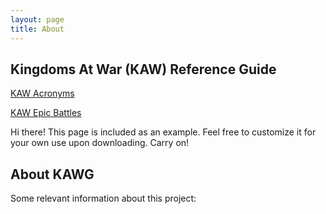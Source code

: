 ```yaml
---
layout: page
title: About
---
```


## Kingdoms At War (KAW) Reference Guide


[KAW Acronyms](/kaw-reference/acronyms "Kingdoms At War Acronyms")



[KAW Epic Battles](/kaw-reference/eb "Kingdoms At War Epic Battles Guide")



<p class="message">
  Hi there! This page is included as an example. Feel free to customize it for your own use upon downloading. Carry on!
</p>

## About KAWG

Some relevant information about this project:

